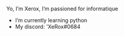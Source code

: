 
Yo, I’m Xerox,
I’m passioned for informatique
- I’m currently learning python
- My discord: 'XeRox#0684
